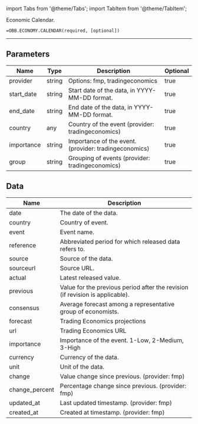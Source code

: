 <!-- markdownlint-disable MD012 MD031 MD033 -->

import Tabs from '@theme/Tabs';
import TabItem from '@theme/TabItem';

Economic Calendar.

```excel wordwrap
=OBB.ECONOMY.CALENDAR(required, [optional])
```

---

## Parameters

| Name | Type | Description | Optional |
| ---- | ---- | ----------- | -------- |
| provider | string | Options: fmp, tradingeconomics | true |
| start_date | string | Start date of the data, in YYYY-MM-DD format. | true |
| end_date | string | End date of the data, in YYYY-MM-DD format. | true |
| country | any | Country of the event (provider: tradingeconomics) | true |
| importance | string | Importance of the event. (provider: tradingeconomics) | true |
| group | string | Grouping of events (provider: tradingeconomics) | true |

## Data

| Name | Description |
| ---- | ----------- |
| date | The date of the data.  |
| country | Country of event.  |
| event | Event name.  |
| reference | Abbreviated period for which released data refers to.  |
| source | Source of the data.  |
| sourceurl | Source URL.  |
| actual | Latest released value.  |
| previous | Value for the previous period after the revision (if revision is applicable).  |
| consensus | Average forecast among a representative group of economists.  |
| forecast | Trading Economics projections  |
| url | Trading Economics URL  |
| importance | Importance of the event. 1-Low, 2-Medium, 3-High  |
| currency | Currency of the data.  |
| unit | Unit of the data.  |
| change | Value change since previous. (provider: fmp) |
| change_percent | Percentage change since previous. (provider: fmp) |
| updated_at | Last updated timestamp. (provider: fmp) |
| created_at | Created at timestamp. (provider: fmp) |
